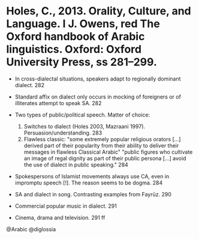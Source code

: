 # Holes, C., 2013. Orality, Culture, and Language. I J. Owens, red The Oxford handbook of Arabic linguistics. Oxford: Oxford University Press, ss 281–299.

- In cross-dialectal situations, speakers adapt to regionally dominant dialect. 282

- Standard affix on dialect only occurs in mocking of foreigners or of illiterates attempt to speak SA. 282

- Two types of public/political speech. Matter of choice:
	1. Switches to dialect (Holes 2003, Mazraani 1997). Persuasion/understanding. 283
	2. Flawless classic: "some extremely popular religious orators [...] derived part of their popularity from their ability to deliver their messages in flawless Classical Arabic" "public figures who cultivate an image of regal dignity as part of their public persona [...] avoid the use of dialect in public speaking." 284 

- Spokespersons of Islamist movements always use CA, even in impromptu speech [!]. The reason seems to be dogma. 284

- SA and dialect in song. Contrasting examples from Fayrūz. 290

- Commercial popular music in dialect. 291

- Cinema, drama and television. 291 ff

@Arabic
@diglossia
